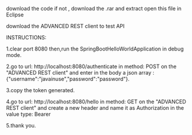 download the code if not , download the .rar and extract open this file in Eclipse

download the ADVANCED REST client to test API

INSTRUCTIONS:

1.clear port 8080 then,run the SpringBootHelloWorldApplication in debug mode.

2.go to url: http://localhost:8080/authenticate in method: POST on the "ADVANCED REST client" and enter in the body a json array : {"username":"javainuse","password":"password"}.

3.copy the token generated.

4.go to url: http://localhost:8080/hello in method: GET on the "ADVANCED REST client" and create a new header and name it as Authorization in the value type: Bearer <paste copied token>

5.thank you.
